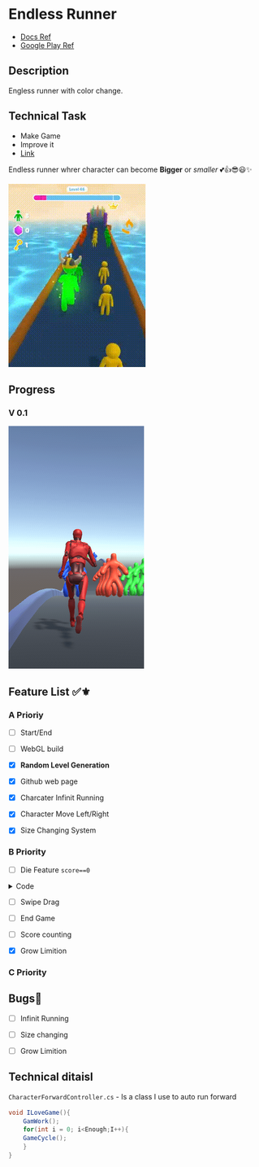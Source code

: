 # Endless Runner

- [Docs Ref](https://docs.google.com/document/d/1ozKamX1teAbwxqOpEU_CuRYcMWSM6VP-/edit)
- [Google Play Ref](https://play.google.com/store/apps/details?id=com.hypercarrot.giantrush)

## Description 

Engless runner with color change.



## Technical Task

- Make Game
- Improve it
- [Link](fuckYou.com)


Endless runner whrer character can become **Bigger** or *smaller*
💕👍😎😃✨

![Refrence](res/RefGiantRush.gif)


## Progress

### V 0.1

![V 0.1](res/EndlessSize0.1.gif)

## Feature List ✅⚜

### A Prioriy

- [ ] Start/End 
- [ ] WebGL build
- [x] **Random Level Generation**
- [x] Github web page
- [x] Charcater Infinit Running 
- [x] Character Move Left/Right
- [x] Size Changing System


### B Priority

- [ ] Die Feature `score==0`

<details> 
 <summary>Code</summary>

```csharp
void Update(){
	if(score<0)
		Die();
	else	
		KeepRunning();
}
```
</details> 

- [ ] Swipe Drag
- [ ] End Game
- [ ] Score counting
- [x] Grow Limition


### C Priority

## Bugs🐞 

- [ ] Infinit Running
- [ ] Size changing
- [ ] Grow Limition


## Technical ditaisl 

`CharacterForwardController.cs`	 - Is a class I use to auto run forward

```csharp
void ILoveGame(){
	GamWork();
	for(int i = 0; i<Enough;I++){
	GameCycle();
	}
}

```

